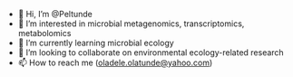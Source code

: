 - 👋 Hi, I’m @Peltunde
- 👀 I’m interested in microbial metagenomics, transcriptomics, metabolomics
- 🌱 I’m currently learning microbial ecology
- 💞️ I’m looking to collaborate on environmental ecology-related research
- 📫 How to reach me (oladele.olatunde@yahoo.com) 

<!---
Peltunde/Peltunde is a ✨ special ✨ repository because its `README.md` (this file) appears on your GitHub profile.
You can click the Preview link to take a look at your changes.
--->
